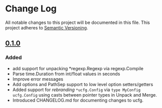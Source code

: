 # Change Log
All notable changes to this project will be documented in this file.
This project adheres to [Semantic Versioning](http://semver.org/).

## [0.1.0]

### Added
- add support for unpacking *regexp.Regexp via regexp.Compile
- Parse time.Duration from int/float values in seconds
- Improve error messages
- Add options and PathSep support to low level option setters/getters
- Added support for _rebranding_ `*ucfg.Config` via `type MyConfig ucfg.Config` using
  casts between pointer types in Unpack and Merge.
- Introduced CHANGELOG.md for documenting changes to ucfg.


[Unreleased]: https://github.com/urso/ucfg/compare/v0.1.0...HEAD
[0.1.0]: https://github.com/urso/ucfg/compare/v0.0.0...v0.1.0
